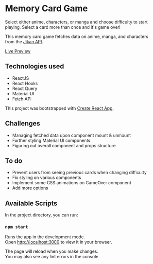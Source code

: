 # Memory Card Game

Select either anime, characters, or manga and choose difficulty to start playing. Select a card more than once and it's game over!

This memory card game fetches data on anime, manga, and characters from the [Jikan API](https://jikan.moe).

[Live Preview](https://dai-huynh.github.io/memory-card)

## Technologies used

- ReactJS
- React Hooks
- React Query
- Material UI
- Fetch API

This project was bootstrapped with [Create React App](https://github.com/facebook/create-react-app).

## Challenges

- Managing fetched data upon component mount & unmount
- Further styling Material UI components
- Figuring out overall component and props structure

## To do

- Prevent users from seeing previous cards when changing difficulty
- Fix styling on various components
- Implement some CSS animations on GameOver component
- Add more options

## Available Scripts

In the project directory, you can run:

### `npm start`

Runs the app in the development mode.\
Open [http://localhost:3000](http://localhost:3000) to view it in your browser.

The page will reload when you make changes.\
You may also see any lint errors in the console.
